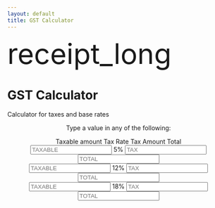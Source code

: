 ```yaml
---
layout: default
title: GST Calculator
---
```


<div class="mui-hero mui-hero--bleed">
  <div class="mui-hero-content">
    <div class="mui-hero-icon">
      <span class="material-icons" style="font-size: 4rem;">receipt_long</span>
    </div>
    <h1 class="mui-hero-title">GST Calculator</h1>
    <p class="mui-hero-subtitle">Calculator for taxes and base rates</p>
  </div>
</div>

<div class="mui-card">
  <p style="text-align:center;">Type a value in any of the following:</p>
  <div class="mui-grid" style="grid-template-columns: repeat(4, 1fr); align-items:center; text-align:center;">
    <label>Taxable amount</label>
    <label>Tax Rate</label>
    <label>Tax Amount</label>
    <label>Total</label>
  </div>
  <div class="mui-grid" style="grid-template-columns: repeat(4, 1fr); gap:12px; align-items:center; text-align:center;">
    <input id="5_TAXABLE" type="number" placeholder="TAXABLE" oninput="Converter(this.value, 5)">
    <label>5%</label>
    <input id="5_TAX" type="number" placeholder="TAX" oninput="Converter(this.value / .05, 5)">
    <input id="5_TOTAL" type="number" placeholder="TOTAL" oninput="Converter(this.value / 1.05, 5)">
  </div>
  <div class="mui-grid" style="grid-template-columns: repeat(4, 1fr); gap:12px; align-items:center; text-align:center;">
    <input id="12_TAXABLE" type="number" placeholder="TAXABLE" oninput="Converter(this.value, 12)">
    <label>12%</label>
    <input id="12_TAX" type="number" placeholder="TAX" oninput="Converter(this.value / .12, 12)">
    <input id="12_TOTAL" type="number" placeholder="TOTAL" oninput="Converter(this.value / 1.12, 12)">
  </div>
  <div class="mui-grid" style="grid-template-columns: repeat(4, 1fr); gap:12px; align-items:center; text-align:center;">
    <input id="18_TAXABLE" type="number" placeholder="TAXABLE" oninput="Converter(this.value, 18)">
    <label>18%</label>
    <input id="18_TAX" type="number" placeholder="TAX" oninput="Converter(this.value / .18, 18)">
    <input id="18_TOTAL" type="number" placeholder="TOTAL" oninput="Converter(this.value / 1.18, 18)">
  </div>
</div>
<script>
function Converter(val, rate) {
  // Get all input fields for the selected rate
  var taxable = document.getElementById(rate + '_TAXABLE');
  var tax = document.getElementById(rate + '_TAX');
  var total = document.getElementById(rate + '_TOTAL');

  // Determine which field triggered the event
  var source = event.target.id;

  if (source === rate + '_TAXABLE') {
    // User entered taxable amount
    var t = parseFloat(val) || 0;
    var taxAmt = +(t * (rate / 100)).toFixed(2);
    var tot = +(t + taxAmt).toFixed(2);
    tax.value = taxAmt;
    total.value = tot;
  } else if (source === rate + '_TAX') {
    // User entered tax amount
    var taxAmt = parseFloat(val) || 0;
    var t = +(taxAmt / (rate / 100)).toFixed(2);
    var tot = +(t + taxAmt).toFixed(2);
    taxable.value = t;
    total.value = tot;
  } else if (source === rate + '_TOTAL') {
    // User entered total amount
    var tot = parseFloat(val) || 0;
    var t = +(tot / (1 + rate / 100)).toFixed(2);
    var taxAmt = +(tot - t).toFixed(2);
    taxable.value = t;
    tax.value = taxAmt;
  }
}
</script>
